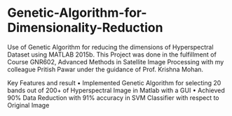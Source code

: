 # Genetic-Algorithm-for-Dimensionality-Reduction
Use of Genetic Algorithm for reducing the dimensions of Hyperspectral Dataset using MATLAB 2015b.
This Project was done in the fulfillment of Course GNR602, Advanced Methods in Satellite Image Processing with my colleague Pritish Pawar under the guidance of Prof. Krishna Mohan.

Key Features and result
•   Implemented Genetic Algorithm for selecting 20 bands out of 200+ of Hyperspectral Image in Matlab with a GUI
•   Achieved 90% Data Reduction with 91% accuracy in SVM Classifier with respect to Original Image
